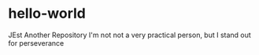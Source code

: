 # hello-world
JEst Another Repository
I'm not not a very practical person, but I stand out for perseverance
